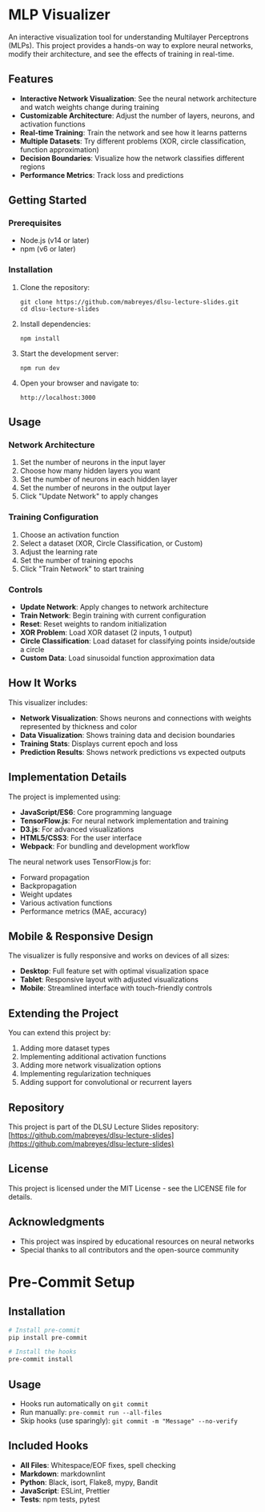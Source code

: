 # MLP Visualizer

An interactive visualization tool for understanding Multilayer Perceptrons (MLPs). This project provides a hands-on way to explore neural networks, modify their architecture, and see the effects of training in real-time.

## Features

- **Interactive Network Visualization**: See the neural network architecture and watch weights change during training
- **Customizable Architecture**: Adjust the number of layers, neurons, and activation functions
- **Real-time Training**: Train the network and see how it learns patterns
- **Multiple Datasets**: Try different problems (XOR, circle classification, function approximation)
- **Decision Boundaries**: Visualize how the network classifies different regions
- **Performance Metrics**: Track loss and predictions

## Getting Started

### Prerequisites

- Node.js (v14 or later)
- npm (v6 or later)

### Installation

1. Clone the repository:

   ```
   git clone https://github.com/mabreyes/dlsu-lecture-slides.git
   cd dlsu-lecture-slides
   ```

2. Install dependencies:

   ```
   npm install
   ```

3. Start the development server:

   ```
   npm run dev
   ```

4. Open your browser and navigate to:
   ```
   http://localhost:3000
   ```

## Usage

### Network Architecture

1. Set the number of neurons in the input layer
2. Choose how many hidden layers you want
3. Set the number of neurons in each hidden layer
4. Set the number of neurons in the output layer
5. Click "Update Network" to apply changes

### Training Configuration

1. Choose an activation function
2. Select a dataset (XOR, Circle Classification, or Custom)
3. Adjust the learning rate
4. Set the number of training epochs
5. Click "Train Network" to start training

### Controls

- **Update Network**: Apply changes to network architecture
- **Train Network**: Begin training with current configuration
- **Reset**: Reset weights to random initialization
- **XOR Problem**: Load XOR dataset (2 inputs, 1 output)
- **Circle Classification**: Load dataset for classifying points inside/outside a circle
- **Custom Data**: Load sinusoidal function approximation data

## How It Works

This visualizer includes:

- **Network Visualization**: Shows neurons and connections with weights represented by thickness and color
- **Data Visualization**: Shows training data and decision boundaries
- **Training Stats**: Displays current epoch and loss
- **Prediction Results**: Shows network predictions vs expected outputs

## Implementation Details

The project is implemented using:

- **JavaScript/ES6**: Core programming language
- **TensorFlow.js**: For neural network implementation and training
- **D3.js**: For advanced visualizations
- **HTML5/CSS3**: For the user interface
- **Webpack**: For bundling and development workflow

The neural network uses TensorFlow.js for:

- Forward propagation
- Backpropagation
- Weight updates
- Various activation functions
- Performance metrics (MAE, accuracy)

## Mobile & Responsive Design

The visualizer is fully responsive and works on devices of all sizes:

- **Desktop**: Full feature set with optimal visualization space
- **Tablet**: Responsive layout with adjusted visualizations
- **Mobile**: Streamlined interface with touch-friendly controls

## Extending the Project

You can extend this project by:

1. Adding more dataset types
2. Implementing additional activation functions
3. Adding more network visualization options
4. Implementing regularization techniques
5. Adding support for convolutional or recurrent layers

## Repository

This project is part of the DLSU Lecture Slides repository:
[https://github.com/mabreyes/dlsu-lecture-slides](https://github.com/mabreyes/dlsu-lecture-slides)

## License

This project is licensed under the MIT License - see the LICENSE file for details.

## Acknowledgments

- This project was inspired by educational resources on neural networks
- Special thanks to all contributors and the open-source community

# Pre-Commit Setup

## Installation

```bash
# Install pre-commit
pip install pre-commit

# Install the hooks
pre-commit install
```

## Usage

- Hooks run automatically on `git commit`
- Run manually: `pre-commit run --all-files`
- Skip hooks (use sparingly): `git commit -m "Message" --no-verify`

## Included Hooks

- **All Files**: Whitespace/EOF fixes, spell checking
- **Markdown**: markdownlint
- **Python**: Black, isort, Flake8, mypy, Bandit
- **JavaScript**: ESLint, Prettier
- **Tests**: npm tests, pytest
